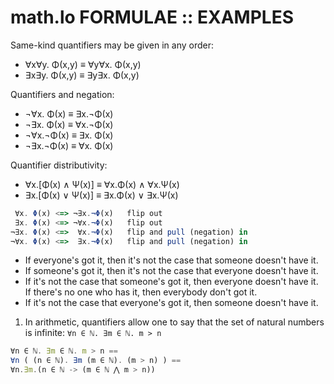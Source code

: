 # math.lo FORMULAE :: EXAMPLES

Same-kind quantifiers may be given in any order:
* ∀x∀y. Φ(x,y) ≡ ∀y∀x. Φ(x,y)
* ∃x∃y. Φ(x,y) ≡ ∃y∃x. Φ(x,y)

Quantifiers and negation:
* ¬∀x. Φ(x) ≡ ∃x.¬Φ(x)
* ¬∃x. Φ(x) ≡ ∀x.¬Φ(x)
* ¬∀x.¬Φ(x) ≡ ∃x. Φ(x)
* ¬∃x.¬Φ(x) ≡ ∀x. Φ(x)

Quantifier distributivity:
* ∀x.[Φ(x) ∧ Ψ(x)] ≡ ∀x.Φ(x) ∧ ∀x.Ψ(x)
* ∃x.[Φ(x) ∨ Ψ(x)] ≡ ∃x.Φ(x) ∨ ∃x.Ψ(x)



```js
 ∀x. Φ(x) <=> ¬∃x.¬Φ(x)   flip out
 ∃x. Φ(x) <=> ¬∀x.¬Φ(x)   flip out
¬∃x. Φ(x) <=>  ∀x.¬Φ(x)   flip and pull (negation) in
¬∀x. Φ(x) <=>  ∃x.¬Φ(x)   flip and pull (negation) in
```

* If everyone's got it, then it's not the case that someone doesn't have it.
* If someone's got it, then it's not the case that everyone doesn't have it.
* If it's not the case that someone's got it, then everyone doesn't have it.
  If there's no one who has it, then everybody don't got it.
* If it's not the case that everyone's got it, then someone doesn't have it.



1. In arithmetic, quantifiers allow one to say that the set of natural numbers is infinite: `∀n ∈ ℕ. ∃m ∈ ℕ. m > n`

```js
∀n ∈ ℕ. ∃m ∈ ℕ. m > n ==
∀n ( (n ∈ ℕ). ∃m (m ∈ ℕ). (m > n) ) ==
∀n.∃m.(n ∈ ℕ -> (m ∈ ℕ ⋀ m > n))
```
